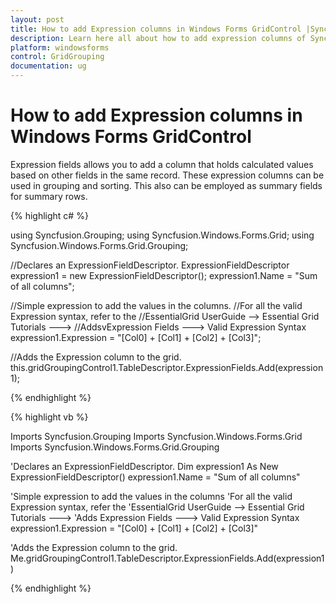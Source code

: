 ```yaml
---
layout: post
title: How to add Expression columns in Windows Forms GridControl |Syncfusion
description: Learn here all about how to add expression columns of Syncfusion Windows Forms GridControl control and more.
platform: windowsforms
control: GridGrouping
documentation: ug
---
```


# How to add Expression columns in Windows Forms GridControl

Expression fields allows you to add a column that holds calculated values based on other fields in the same record. These expression columns can be used in grouping and sorting. This also can be employed as summary fields for summary rows.

 
{% highlight c# %}

using  Syncfusion.Grouping;
using  Syncfusion.Windows.Forms.Grid;
using  Syncfusion.Windows.Forms.Grid.Grouping;

//Declares an ExpressionFieldDescriptor.
ExpressionFieldDescriptor expression1 = new ExpressionFieldDescriptor();
expression1.Name = "Sum of all columns";

//Simple expression to add the values in the columns. 
//For all the valid Expression syntax, refer to the 
//EssentialGrid UserGuide --> Essential Grid Tutorials ---> 
//AddsvExpression Fields ---> Valid Expression Syntax 
expression1.Expression = "[Col0] + [Col1] + [Col2] + [Col3]";

//Adds the Expression column to the grid.
this.gridGroupingControl1.TableDescriptor.ExpressionFields.Add(expression1);

{% endhighlight  %}

{% highlight vb %}

Imports Syncfusion.Grouping
Imports Syncfusion.Windows.Forms.Grid
Imports Syncfusion.Windows.Forms.Grid.Grouping

'Declares an ExpressionFieldDescriptor.
Dim expression1 As New ExpressionFieldDescriptor()
expression1.Name = "Sum of all columns"

'Simple expression to add the values in the columns 
'For all the valid Expression syntax, refer the 
'EssentialGrid UserGuide --> Essential Grid Tutorials ---> 
'Adds Expression Fields ---> Valid Expression Syntax 
expression1.Expression = "[Col0] + [Col1] + [Col2] + [Col3]"

'Adds the Expression column to the grid.
Me.gridGroupingControl1.TableDescriptor.ExpressionFields.Add(expression1)

{% endhighlight  %}